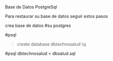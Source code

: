 Base de Datos PostgreSql

Para restaurar su base de datos seguir estos pasos

crea base de datos
#su postgres

#psql

>create database dbtechnosalud
>\q

#psql dbtechnosalud < dbsalud.sql

